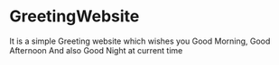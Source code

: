 # GreetingWebsite
It is a simple Greeting website which wishes you Good Morning, Good Afternoon And also Good Night at current time
